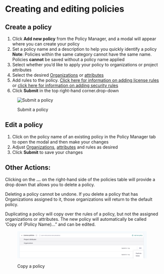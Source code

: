 # Creating and editing policies

## **Create a policy**

1. Click **Add new policy** from the Policy Manager, and a modal will appear where you can create your policy
2. Set a policy name and a description to help you quickly identify a policy \
   **Note**: Policies within the same category cannot have the same name. Policies **cannot** be saved without a policy name applied
3. Select whether you’d like to apply your policy to organizations or project attributes
4. Select the desired [Organizations](assign-a-policy-to-organizations.md) or [attributes](assign-a-policy-to-project-attributes.md)
5. Add rules to the policy. [Click here for information on adding license rules](../../scan-application-code/snyk-open-source/license-policies/setting-a-license-policy.md) or [click here for information on adding security rules](../security-policies/create-a-security-policy-and-rules.md)
6. Click **Submit** in the top right-hand corner.drop-down

<figure><img src="../../.gitbook/assets/screenshot_2020-05-26_at_9.47.26_am.png" alt="Submit a policy"><figcaption><p>Submit a policy</p></figcaption></figure>

## Edit a policy

1. Click on the policy name of an existing policy in the Policy Manager tab to open the modal and then make your changes
2. Adjust [Organizations](assign-a-policy-to-organizations.md), [attributes](assign-a-policy-to-project-attributes.md) and rules as desired
3. Click **Submit** to save your changes

## **Other Actions:**

Clicking on the **...** on the right-hand side of the policies table will provide a drop down that allows you to delete a policy.

Deleting a policy cannot be undone. If you delete a policy that has Organizations assigned to it, those organizations will return to the default policy.

Duplicating a policy will copy over the rules of a policy, but not the assigned organizations or attributes. The new policy will automatically be called ‘Copy of (Policy Name)…” and can be edited.

<figure><img src="../../.gitbook/assets/screen_shot_2021-08-11_at_2.11.06_pm.png" alt="Copy a policy"><figcaption><p>Copy a policy</p></figcaption></figure>
